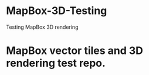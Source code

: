 # MapBox-3D-Testing
Testing MapBox 3D rendering
#
# MapBox vector tiles and 3D rendering test repo.
